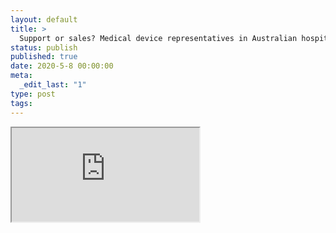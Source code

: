 ```yaml
---
layout: default
title: >
  Support or sales? Medical device representatives in Australian hospitals
status: publish
published: true
date: 2020-5-8 00:00:00
meta:
  _edit_last: "1"
type: post
tags:
---
```

<div  id="qrcode"></div>
<div>
<iframe src="https://researchers.mq.edu.au/en/projects/support-or-sales-medical-device-representatives-in-australian-hos">
</iframe>
</div>

<script type="text/javascript" src="{site.baseurl}/js/qr/qrcode.js"></script>
<script type="text/javascript">
new QRCode(document.getElementById("qrcode"), "https://researchers.mq.edu.au/en/projects/support-or-sales-medical-device-representatives-in-australian-hos");
</script>
        
